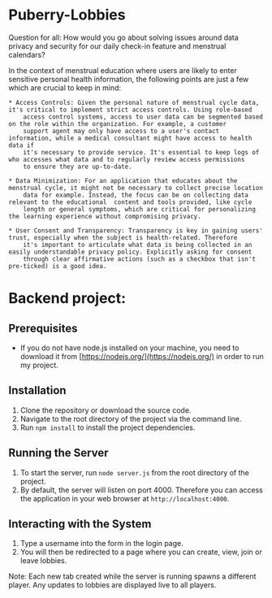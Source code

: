 # Puberry-Lobbies

Question for all: How would you go about solving issues around data privacy and security for our daily check-in feature and menstrual calendars?

In the context of menstrual education where users are likely to enter sensitive personal health information, the following points are just a few which are crucial to keep in mind:

    * Access Controls: Given the personal nature of menstrual cycle data, it's critical to implement strict access controls. Using role-based 
        access control systems, access to user data can be segmented based on the role within the organization. For example, a customer 
        support agent may only have access to a user's contact information, while a medical consultant might have access to health data if 
        it's necessary to provide service. It's essential to keep logs of who accesses what data and to regularly review access permissions 
        to ensure they are up-to-date.
        
    * Data Minimization: For an application that educates about the menstrual cycle, it might not be necessary to collect precise location 
        data for example. Instead, the focus can be on collecting data relevant to the educational  content and tools provided, like cycle 
        length or general symptoms, which are critical for personalizing the learning experience without compromising privacy.
        
    * User Consent and Transparency: Transparency is key in gaining users' trust, especially when the subject is health-related. Therefore 
        it's important to articulate what data is being collected in an easily understandable privacy policy. Explicitly asking for consent
        through clear affirmative actions (such as a checkbox that isn't pre-ticked) is a good idea.

# Backend project:

## Prerequisites

- If you do not have node.js installed on your machine, you need to download it from [https://nodejs.org/](https://nodejs.org/) in order to run my project.

## Installation

1. Clone the repository or download the source code.
2. Navigate to the root directory of the project via the command line.
3. Run `npm install` to install the project dependencies.

## Running the Server

1. To start the server, run `node server.js` from the root directory of the project.
2. By default, the server will listen on port 4000. Therefore you can access the application in your web browser at `http://localhost:4000`.

## Interacting with the System

1. Type a username into the form in the login page.
2. You will then be redirected to a page where you can create, view, join or leave lobbies.

Note: Each new tab created while the server is running spawns a different player. Any updates to lobbies are displayed live to all players.
